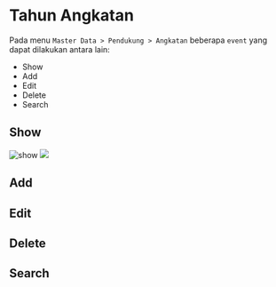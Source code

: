# Tahun Angkatan
Pada menu `Master Data > Pendukung > Angkatan` beberapa `event` yang dapat dilakukan antara lain:
- Show
- Add 
- Edit
- Delete
- Search
## Show
![show]()
<img src="assets/images/dp-angkatan.png"></img>
## Add
## Edit
## Delete
## Search